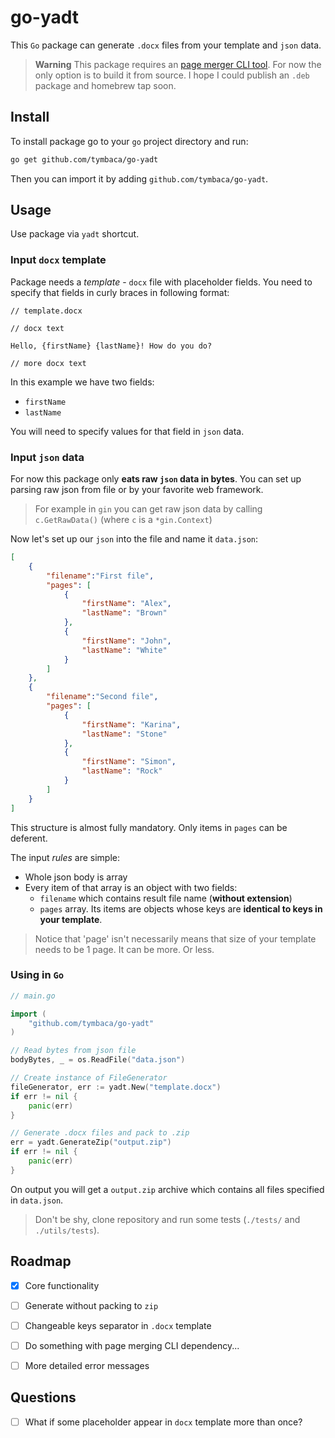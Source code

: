 # go-yadt

This `Go` package can generate `.docx` files from your template and `json` data.

> **Warning**
> This package requires an [page merger CLI tool](https://github.com/tymbaca/pagemerger).
> For now the only option is to build it from source. I hope I could publish an `.deb` package and homebrew tap soon.

## Install

To install package go to your `go` project directory and run:

```sh
go get github.com/tymbaca/go-yadt
```

Then you can import it by adding `github.com/tymbaca/go-yadt`.

## Usage
Use package via `yadt` shortcut.

### Input `docx` template
Package needs a *template* - `docx` file with placeholder fields. You need to specify that fields in curly braces in following format:
```
// template.docx

// docx text

Hello, {firstName} {lastName}! How do you do?

// more docx text
```

In this example we have two fields:
- `firstName`
- `lastName`

You will need to specify values for that field in `json` data.

### Input `json` data
For now this package only **eats raw `json` data in bytes**. You can set up parsing raw json from file or by your favorite web framework.

> For example in `gin` you can get raw json data by calling `c.GetRawData()` (where `c` is a `*gin.Context`)

Now let's set up our `json` into the file and name it `data.json`:

```json
[
    {
        "filename":"First file",
        "pages": [
            {
                "firstName": "Alex",
                "lastName": "Brown"
            },
            {
                "firstName": "John",
                "lastName": "White"
            }
        ]
    },
    {
        "filename":"Second file",
        "pages": [
            {
                "firstName": "Karina",
                "lastName": "Stone"
            },
            {
                "firstName": "Simon",
                "lastName": "Rock"
            }
        ]
    }
]
```

This structure is almost fully mandatory. Only items in `pages` can be deferent.

The input *rules* are simple:

- Whole json body is array
- Every item of that array is an object with two fields:
  - `filename` which contains result file name (**without extension**)
  - `pages` array. Its items are objects whose keys are **identical to keys in your template**.

> Notice that 'page' isn't necessarily means that size of your template needs to be 1 page. It can be more. Or less.

### Using in `Go`

```go
// main.go

import (
    "github.com/tymbaca/go-yadt"
)

// Read bytes from json file
bodyBytes, _ = os.ReadFile("data.json")

// Create instance of FileGenerator
fileGenerator, err := yadt.New("template.docx")
if err != nil {
    panic(err)
}

// Generate .docx files and pack to .zip
err = yadt.GenerateZip("output.zip")
if err != nil {
    panic(err)
}
```

On output you will get a `output.zip` archive which contains all files specified in `data.json`.

> Don't be shy, clone repository and run some tests (`./tests/` and `./utils/tests`).

## Roadmap
- [x] Core functionality
- [ ] Generate without packing to `zip`
- [ ] Changeable keys separator in `.docx` template
- [ ] Do something with page merging CLI dependency...
- [ ] More detailed error messages


## Questions
- [ ] What if some placeholder appear in `docx` template more than once? 

